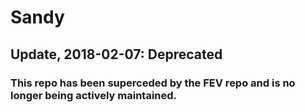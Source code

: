 # Sandy
## Update, 2018-02-07: Deprecated 
### This repo has been superceded by the FEV repo and is no longer being actively maintained.
